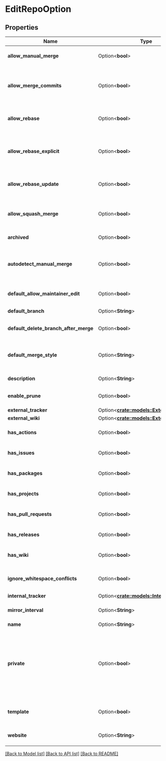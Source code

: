 # EditRepoOption

## Properties

Name | Type | Description | Notes
------------ | ------------- | ------------- | -------------
**allow_manual_merge** | Option<**bool**> | either `true` to allow mark pr as merged manually, or `false` to prevent it. | [optional]
**allow_merge_commits** | Option<**bool**> | either `true` to allow merging pull requests with a merge commit, or `false` to prevent merging pull requests with merge commits. | [optional]
**allow_rebase** | Option<**bool**> | either `true` to allow rebase-merging pull requests, or `false` to prevent rebase-merging. | [optional]
**allow_rebase_explicit** | Option<**bool**> | either `true` to allow rebase with explicit merge commits (--no-ff), or `false` to prevent rebase with explicit merge commits. | [optional]
**allow_rebase_update** | Option<**bool**> | either `true` to allow updating pull request branch by rebase, or `false` to prevent it. | [optional]
**allow_squash_merge** | Option<**bool**> | either `true` to allow squash-merging pull requests, or `false` to prevent squash-merging. | [optional]
**archived** | Option<**bool**> | set to `true` to archive this repository. | [optional]
**autodetect_manual_merge** | Option<**bool**> | either `true` to enable AutodetectManualMerge, or `false` to prevent it. Note: In some special cases, misjudgments can occur. | [optional]
**default_allow_maintainer_edit** | Option<**bool**> | set to `true` to allow edits from maintainers by default | [optional]
**default_branch** | Option<**String**> | sets the default branch for this repository. | [optional]
**default_delete_branch_after_merge** | Option<**bool**> | set to `true` to delete pr branch after merge by default | [optional]
**default_merge_style** | Option<**String**> | set to a merge style to be used by this repository: \"merge\", \"rebase\", \"rebase-merge\", or \"squash\". | [optional]
**description** | Option<**String**> | a short description of the repository. | [optional]
**enable_prune** | Option<**bool**> | enable prune - remove obsolete remote-tracking references | [optional]
**external_tracker** | Option<[**crate::models::ExternalTracker**](ExternalTracker.md)> |  | [optional]
**external_wiki** | Option<[**crate::models::ExternalWiki**](ExternalWiki.md)> |  | [optional]
**has_actions** | Option<**bool**> | either `true` to enable actions unit, or `false` to disable them. | [optional]
**has_issues** | Option<**bool**> | either `true` to enable issues for this repository or `false` to disable them. | [optional]
**has_packages** | Option<**bool**> | either `true` to enable packages unit, or `false` to disable them. | [optional]
**has_projects** | Option<**bool**> | either `true` to enable project unit, or `false` to disable them. | [optional]
**has_pull_requests** | Option<**bool**> | either `true` to allow pull requests, or `false` to prevent pull request. | [optional]
**has_releases** | Option<**bool**> | either `true` to enable releases unit, or `false` to disable them. | [optional]
**has_wiki** | Option<**bool**> | either `true` to enable the wiki for this repository or `false` to disable it. | [optional]
**ignore_whitespace_conflicts** | Option<**bool**> | either `true` to ignore whitespace for conflicts, or `false` to not ignore whitespace. | [optional]
**internal_tracker** | Option<[**crate::models::InternalTracker**](InternalTracker.md)> |  | [optional]
**mirror_interval** | Option<**String**> | set to a string like `8h30m0s` to set the mirror interval time | [optional]
**name** | Option<**String**> | name of the repository | [optional]
**private** | Option<**bool**> | either `true` to make the repository private or `false` to make it public. Note: you will get a 422 error if the organization restricts changing repository visibility to organization owners and a non-owner tries to change the value of private. | [optional]
**template** | Option<**bool**> | either `true` to make this repository a template or `false` to make it a normal repository | [optional]
**website** | Option<**String**> | a URL with more information about the repository. | [optional]

[[Back to Model list]](../README.md#documentation-for-models) [[Back to API list]](../README.md#documentation-for-api-endpoints) [[Back to README]](../README.md)


